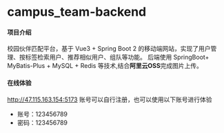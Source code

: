 # campus_team-backend

#### 项目介绍
校园伙伴匹配平台，基于 Vue3 + Spring Boot 2 的移动端网站，实现了用户管理、按标签检索用户、推荐相似用户、组队等功能。
后端使用 SpringBoot+ MyBatis-Plus + MySQL + Redis 等技术,结合**阿里云OSS**完成图片上传。

#### 在线体验
http://47.115.163.154:5173
账号可以自行注册，也可以使用以下账号进行体验
- 账号：123456789
- 密码：123456789


